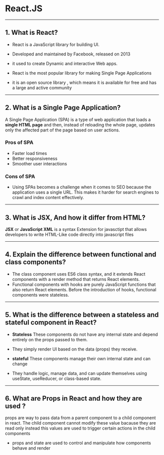 # React.JS

---

## 1. What is React?

- React is a JavaScript library for building UI.

- Developed and maintained by Facebook, released on 2013

- it used to create Dynamic and interactive Web apps.

- React is the most popular library for making Single Page Applications

- it is an open source library , which means it is available for free and has a large and active community

---

## 2. What is a Single Page Application?

A Single Page Application (SPA) is a type of web application that loads a **single HTML page** and then, instead of reloading the whole page, updates only the affected part of the page based on user actions.

### Pros of SPA

- Faster load times
- Better responsiveness
- Smoother user interactions

### Cons of SPA

- Using SPAs becomes a challenge when it comes to SEO because the application uses a single URL. This makes it harder for search engines to crawl and index content effectively.



---
## 3. What is JSX, And how it differ from HTML?

**JSX** or **JavaScript XML** is a syntax Extension for javasctipt that allows developers to write HTML-Like code directly into javascript files

---

## 4. Explain the difference between functional and class components?

- The class component uses ES6 class syntax, and it extends React components with a render method that returns React elements.
- Functional components with hooks are purely JavaScript functions that also return React elements. Before the introduction of hooks, functional components were stateless.

---

## 5. What is the difference between a stateless and stateful component in React?

- **Stateless**  These components do not have any internal state and depend entirely on the props passed to them.
- They simply render UI based on the data (props) they receive.

- **stateful**  These components manage their own internal state and can change
- They handle logic, manage data, and can update themselves using useState, useReducer, or class-based state.

---

## 6. What are Props in React and how they are used ?
 props are way to pass data from a parent component to a child component in react. The child component cannot modify these value bacause they are read only instead this values are used to trigger certain actions in the child components
 - props and state are used to control and manipulate how components behave and render
